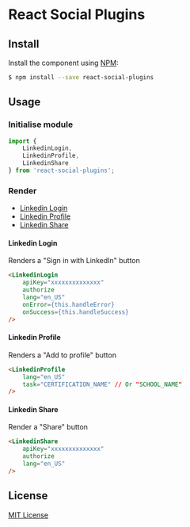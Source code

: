 # React Social Plugins

## Install

Install the component using [NPM](https://www.npmjs.com/):

```sh
$ npm install --save react-social-plugins
```

## Usage

### Initialise module

```js
import {
    LinkedinLogin,
    LinkedinProfile,
    LinkedinShare
} from 'react-social-plugins';
```

### Render
- [Linkedin Login](#linkedin-login)
- [Linkedin Profile](#linkedin-profile)
- [Linkedin Share](#linkedin-share)

#### Linkedin Login
Renders a "Sign in with LinkedIn" button

```html
<LinkedinLogin
    apiKey="xxxxxxxxxxxxxx"
    authorize
    lang="en_US"
    onError={this.handleError}
    onSuccess={this.handleSuccess}
/>
```

#### Linkedin Profile
Renders a "Add to profile" button

```html
<LinkedinProfile
    lang="en_US"
    task="CERTIFICATION_NAME" // Or "SCHOOL_NAME"
/>
```

#### Linkedin Share
Render a "Share" button

```html
<LinkedinShare
    apiKey="xxxxxxxxxxxxxx"
    authorize
    lang="en_US"
/>
```

## License

[MIT License](http://opensource.org/licenses/MIT)
